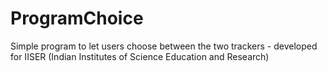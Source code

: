 # ProgramChoice
Simple program to let users choose between the two trackers -  developed for IISER (Indian Institutes of Science Education and Research)
